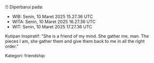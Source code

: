 ⏰ Diperbarui pada:
- WIB: Senin, 10 Maret 2025 15.27.36 UTC
- WITA: Senin, 10 Maret 2025 16.27.36 UTC
- WIT: Senin, 10 Maret 2025 17.27.36 UTC

Kutipan Inspiratif:
"She is a friend of my mind. She gather me, man. The pieces I am, she gather them and give them back to me in all the right order."


Kategori: friendship

